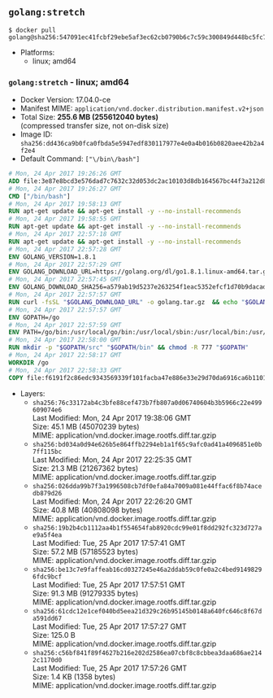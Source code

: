 ## `golang:stretch`

```console
$ docker pull golang@sha256:547091ec41fcbf29ebe5af3ec62cb0790b6c7c59c300849d448bc5fc78db21c8
```

-	Platforms:
	-	linux; amd64

### `golang:stretch` - linux; amd64

-	Docker Version: 17.04.0-ce
-	Manifest MIME: `application/vnd.docker.distribution.manifest.v2+json`
-	Total Size: **255.6 MB (255612040 bytes)**  
	(compressed transfer size, not on-disk size)
-	Image ID: `sha256:dd436ca9b0fca0fbda5e5947edf830117977e4e0a4b016b0820aee42b2a4f2e4`
-	Default Command: `["\/bin\/bash"]`

```dockerfile
# Mon, 24 Apr 2017 19:26:26 GMT
ADD file:3e87e8bcd3e576dad7c7632c32d053dc2ac10103d8db164567bc44f3a212d8bb in / 
# Mon, 24 Apr 2017 19:26:27 GMT
CMD ["/bin/bash"]
# Mon, 24 Apr 2017 19:58:13 GMT
RUN apt-get update && apt-get install -y --no-install-recommends 		ca-certificates 		curl 		wget 	&& rm -rf /var/lib/apt/lists/*
# Mon, 24 Apr 2017 19:58:55 GMT
RUN apt-get update && apt-get install -y --no-install-recommends 		bzr 		git 		mercurial 		openssh-client 		subversion 				procps 	&& rm -rf /var/lib/apt/lists/*
# Mon, 24 Apr 2017 22:57:18 GMT
RUN apt-get update && apt-get install -y --no-install-recommends 		g++ 		gcc 		libc6-dev 		make 		pkg-config 	&& rm -rf /var/lib/apt/lists/*
# Mon, 24 Apr 2017 22:57:28 GMT
ENV GOLANG_VERSION=1.8.1
# Mon, 24 Apr 2017 22:57:29 GMT
ENV GOLANG_DOWNLOAD_URL=https://golang.org/dl/go1.8.1.linux-amd64.tar.gz
# Mon, 24 Apr 2017 22:57:45 GMT
ENV GOLANG_DOWNLOAD_SHA256=a579ab19d5237e263254f1eac5352efcf1d70b9dacadb6d6bb12b0911ede8994
# Mon, 24 Apr 2017 22:57:57 GMT
RUN curl -fsSL "$GOLANG_DOWNLOAD_URL" -o golang.tar.gz 	&& echo "$GOLANG_DOWNLOAD_SHA256  golang.tar.gz" | sha256sum -c - 	&& tar -C /usr/local -xzf golang.tar.gz 	&& rm golang.tar.gz
# Mon, 24 Apr 2017 22:57:57 GMT
ENV GOPATH=/go
# Mon, 24 Apr 2017 22:57:59 GMT
ENV PATH=/go/bin:/usr/local/go/bin:/usr/local/sbin:/usr/local/bin:/usr/sbin:/usr/bin:/sbin:/bin
# Mon, 24 Apr 2017 22:58:00 GMT
RUN mkdir -p "$GOPATH/src" "$GOPATH/bin" && chmod -R 777 "$GOPATH"
# Mon, 24 Apr 2017 22:58:17 GMT
WORKDIR /go
# Mon, 24 Apr 2017 22:58:33 GMT
COPY file:f6191f2c86edc9343569339f101facba47e886e33e29d70da6916ca6b1101a53 in /usr/local/bin/ 
```

-	Layers:
	-	`sha256:76c33172ab4c3bfe88cef473b7fb807a0d06740604b3b5966c22e499609074e6`  
		Last Modified: Mon, 24 Apr 2017 19:38:06 GMT  
		Size: 45.1 MB (45070239 bytes)  
		MIME: application/vnd.docker.image.rootfs.diff.tar.gzip
	-	`sha256:bd034a0d94e626b5e864ffb2294eb1a1f65c9afc0ad41a4096851e0b7ff115bc`  
		Last Modified: Mon, 24 Apr 2017 22:25:35 GMT  
		Size: 21.3 MB (21267362 bytes)  
		MIME: application/vnd.docker.image.rootfs.diff.tar.gzip
	-	`sha256:026dda99b7f3a1996508cb7df0efa84a7009a081e44ffac6f8b74acedb879d26`  
		Last Modified: Mon, 24 Apr 2017 22:26:20 GMT  
		Size: 40.8 MB (40808098 bytes)  
		MIME: application/vnd.docker.image.rootfs.diff.tar.gzip
	-	`sha256:19b2b4cb1112aa4b1f554654fab8920cdc99e01f8dd292fc323d727ae9a5f4ea`  
		Last Modified: Tue, 25 Apr 2017 17:57:41 GMT  
		Size: 57.2 MB (57185523 bytes)  
		MIME: application/vnd.docker.image.rootfs.diff.tar.gzip
	-	`sha256:be13c7e9faffeab16cd0327245e46a2ddab59c0fe0a2c4bed91498296fdc9bcf`  
		Last Modified: Tue, 25 Apr 2017 17:57:51 GMT  
		Size: 91.3 MB (91279335 bytes)  
		MIME: application/vnd.docker.image.rootfs.diff.tar.gzip
	-	`sha256:61cdc12e1cef040bd5eea21d329c26b95145b0148a640fc646c8f67da591dd67`  
		Last Modified: Tue, 25 Apr 2017 17:57:27 GMT  
		Size: 125.0 B  
		MIME: application/vnd.docker.image.rootfs.diff.tar.gzip
	-	`sha256:c56bf841f89f4627b216e202d2586ea07cbf8c8cbbea3daa686ae2142c1170d0`  
		Last Modified: Tue, 25 Apr 2017 17:57:26 GMT  
		Size: 1.4 KB (1358 bytes)  
		MIME: application/vnd.docker.image.rootfs.diff.tar.gzip
